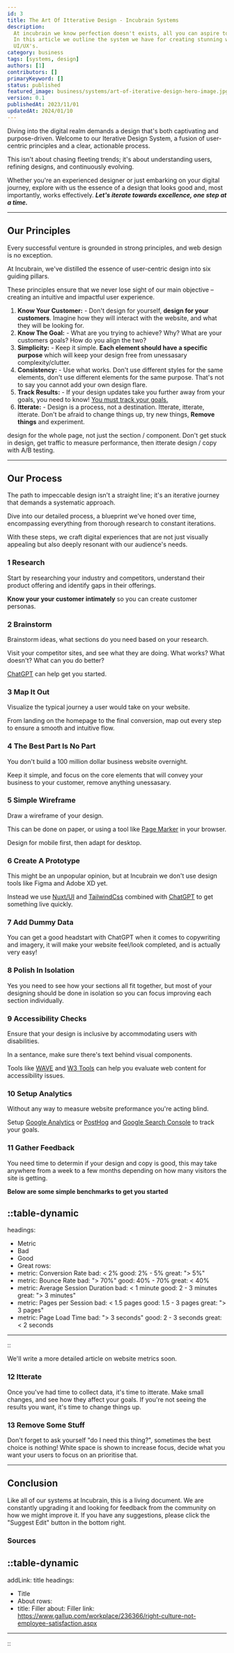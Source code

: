 ```yaml
---
id: 3
title: The Art Of Itterative Design - Incubrain Systems
description:
  At incubrain we know perfection doesn't exists, all you can aspire to is continuous improvement.
  In this article we outline the system we have for creating stunning websites, with functional
  UI/UX's.
category: business
tags: [systems, design]
authors: [1]
contributors: []
primaryKeyword: []
status: published
featured_image: business/systems/art-of-iterative-design-hero-image.jpg
version: 0.1
publishedAt: 2023/11/01
updatedAt: 2024/01/10
---
```


Diving into the digital realm demands a design that's both captivating and purpose-driven. Welcome to our Iterative Design System,
a fusion of user-centric principles and a clear, actionable process.

This isn't about chasing fleeting trends; it's about understanding users, refining designs, and
continuously evolving.

Whether you're an experienced designer or just embarking on your digital journey, explore with us the essence of a design that looks good and,
most importantly, works effectively. ***Let's iterate towards excellence, one step at a time.***

---

## **Our Principles**

Every successful venture is grounded in strong principles, and web design is no exception.

At Incubrain, we've distilled the essence of user-centric design into six guiding pillars.

These principles ensure that we never lose sight of our main objective – creating an intuitive and
impactful user experience.

1. **Know Your Customer:** - Don't design for yourself, **design for your customers**. Imagine how they
  will interact with the website, and what they will be looking for.
2. **Know The Goal:** - What are you trying to achieve? Why? What are your customers goals? How do
  you align the two?
3. **Simplicity:** - Keep it simple. **Each element should have a specific purpose** which will keep your
  design free from unessasary complexity/clutter.
4. **Consistency:** - Use what works. Don't use different styles for the same elements, don't use
  different elements for the same purpose. That's not to say you cannot add your own design flare.
5. **Track Results:** - If your design updates take you further away from your goals, you need to
  know! [You must track your goals.]()
6. **Itterate:** - Design is a process, not a destination. Itterate, itterate, itterate. Don't be
  afraid to change things up, try new things, **Remove things** and experiment.

design for the whole page, not just the section / component. Don't get stuck in design, get traffic
to measure performance, then itterate design / copy with A/B testing.

---

## **Our Process**

The path to impeccable design isn't a straight line; it's an iterative journey that demands a
systematic approach.

Dive into our detailed process, a blueprint we've honed over time, encompassing
everything from thorough research to constant iterations.

With these steps, we craft digital experiences that are not just visually appealing but also deeply resonant with our audience's needs.

### **1 Research**

Start by researching your industry and competitors, understand their product offering and identify
gaps in their offerings. 

**Know your your customer intimately** so you can create customer personas.

### **2 Brainstorm**

Brainstorm ideas, what sections do you need based on your research.

Visit your competitor sites, and see what they are doing. What works? What doesn't? What can you do better?

[ChatGPT](https://chat.openai.com/) can help get you started.

### **3 Map It Out**

Visualize the typical journey a user would take on your website. 

From landing on the homepage to the final conversion, map out every step to ensure a smooth and intuitive flow.

### **4 The Best Part Is No Part**

You don't build a 100 million dollar business website overnight. 

Keep it simple, and focus on the core elements that will convey your business to your customer, remove anything unessasary.

### **5 Simple Wireframe**

Draw a wireframe of your design. 

This can be done on paper, or using a tool like [Page Marker](https://chrome.google.com/webstore/detail/page-marker-draw-on-web/jfiihjeimjpkpoaekpdpllpaeichkiod)
in your browser. 

Design for mobile first, then adapt for desktop.

### **6 Create A Prototype**

This might be an unpopular opinion, but at Incubrain we don't use design tools like Figma and Adobe
XD yet.

Instead we use [Nuxt/UI](https://ui.nuxt.com/) and [TailwindCss](https://tailwindcss.com/)
combined with [ChatGPT](https://chat.openai.com/) to get something live quickly.

### **7 Add Dummy Data**

You can get a good headstart with ChatGPT when it comes to copywriting and imagery, it will make
your website feel/look completed, and is actually very easy!

### **8 Polish In Isolation**

Yes you need to see how your sections all fit together, but most of your designing should be done in
isolation so you can focus improving each section individually.

### **9 Accessibility Checks**

Ensure that your design is inclusive by accommodating users with disabilities.

In a sentance, make sure there's text behind visual components.

Tools like [WAVE](https://wave.webaim.org/) and [W3 Tools](https://www.w3.org/WAI/ER/tools/) can help you evaluate web content for accessibility issues.

### **10 Setup Analytics**

Without any way to measure website preformance you're acting blind.

Setup [Google Analytics](https://analytics.google.com/) or [PostHog](https://posthog.com/) and [Google Search Console](https://search.google.com/search-console/about) to track your goals.

### **11 Gather Feedback**

You need time to determin if your design and copy is good, this may take anywhere from a week to a
few months depending on how many visitors the site is getting.

**Below are some simple benchmarks to get you started**

::table-dynamic
---
headings: 
  - Metric
  - Bad
  - Good
  - Great
rows:
  - metric: Conversion Rate
    bad: < 2%
    good: 2% - 5%
    great: "> 5%"
  - metric: Bounce Rate
    bad: "> 70%"
    good: 40% - 70%
    great: < 40%
  - metric: Average Session Duration
    bad: < 1 minute
    good: 2 - 3 minutes
    great: "> 3 minutes"
  - metric: Pages per Session
    bad: < 1.5 pages
    good: 1.5 - 3 pages
    great: "> 3 pages"
  - metric: Page Load Time
    bad: "> 3 seconds"
    good: 2 - 3 seconds
    great: < 2 seconds
---
::

We'll write a more detailed article on website metrics soon.

### **12 Itterate**

Once you've had time to collect data, it's time to itterate. Make small changes, and see how they
affect your goals. If you're not seeing the results you want, it's time to change things up.

### **13 Remove Some Stuff**

Don't forget to ask yourself "do I need this thing?", sometimes the best choice is nothing! White
space is shown to increase focus, decide what you want your users to focus on an prioritise that.

---

## **Conclusion**

Like all of our systems at Incubrain, this is a living document. We are constantly upgrading it and
looking for feedback from the community on how we might improve it. If you have any suggestions,
please click the "Suggest Edit" button in the bottom right.

### **Sources**

::table-dynamic
---
addLink: title
headings: 
  - Title
  - About
rows:
  - title: Filler
    about: Filler
    link: https://www.gallup.com/workplace/236366/right-culture-not-employee-satisfaction.aspx
---
::